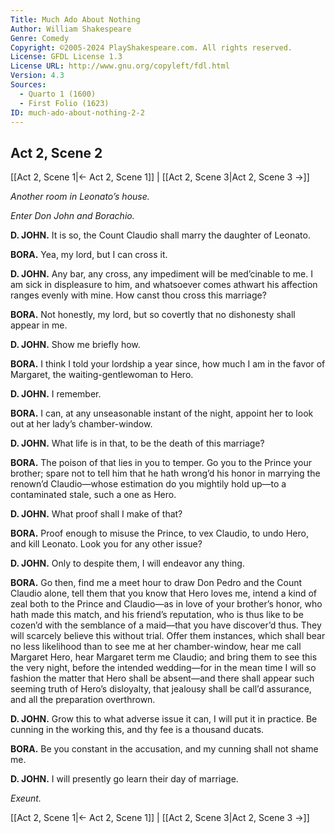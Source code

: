 ```yaml
---
Title: Much Ado About Nothing
Author: William Shakespeare
Genre: Comedy
Copyright: ©2005-2024 PlayShakespeare.com. All rights reserved.
License: GFDL License 1.3
License URL: http://www.gnu.org/copyleft/fdl.html
Version: 4.3
Sources:
  - Quarto 1 (1600)
  - First Folio (1623)
ID: much-ado-about-nothing-2-2
---
```


## Act 2, Scene 2
[[Act 2, Scene 1|← Act 2, Scene 1]] | [[Act 2, Scene 3|Act 2, Scene 3 →]]

*Another room in Leonato’s house.*

*Enter Don John and Borachio.*

**D. JOHN.**
It is so, the Count Claudio shall marry the daughter of Leonato.

**BORA.**
Yea, my lord, but I can cross it.

**D. JOHN.**
Any bar, any cross, any impediment will be med’cinable to me. I am sick in displeasure to him, and whatsoever comes athwart his affection ranges evenly with mine. How canst thou cross this marriage?

**BORA.**
Not honestly, my lord, but so covertly that no dishonesty shall appear in me.

**D. JOHN.**
Show me briefly how.

**BORA.**
I think I told your lordship a year since, how much I am in the favor of Margaret, the waiting-gentlewoman to Hero.

**D. JOHN.**
I remember.

**BORA.**
I can, at any unseasonable instant of the night, appoint her to look out at her lady’s chamber-window.

**D. JOHN.**
What life is in that, to be the death of this marriage?

**BORA.**
The poison of that lies in you to temper. Go you to the Prince your brother; spare not to tell him that he hath wrong’d his honor in marrying the renown’d Claudio—whose estimation do you mightily hold up—to a contaminated stale, such a one as Hero.

**D. JOHN.**
What proof shall I make of that?

**BORA.**
Proof enough to misuse the Prince, to vex Claudio, to undo Hero, and kill Leonato. Look you for any other issue?

**D. JOHN.**
Only to despite them, I will endeavor any thing.

**BORA.**
Go then, find me a meet hour to draw Don Pedro and the Count Claudio alone, tell them that you know that Hero loves me, intend a kind of zeal both to the Prince and Claudio—as in love of your brother’s honor, who hath made this match, and his friend’s reputation, who is thus like to be cozen’d with the semblance of a maid—that you have discover’d thus. They will scarcely believe this without trial. Offer them instances, which shall bear no less likelihood than to see me at her chamber-window, hear me call Margaret Hero, hear Margaret term me Claudio; and bring them to see this the very night, before the intended wedding—for in the mean time I will so fashion the matter that Hero shall be absent—and there shall appear such seeming truth of Hero’s disloyalty, that jealousy shall be call’d assurance, and all the preparation overthrown.

**D. JOHN.**
Grow this to what adverse issue it can, I will put it in practice. Be cunning in the working this, and thy fee is a thousand ducats.

**BORA.**
Be you constant in the accusation, and my cunning shall not shame me.

**D. JOHN.**
I will presently go learn their day of marriage.

*Exeunt.*

[[Act 2, Scene 1|← Act 2, Scene 1]] | [[Act 2, Scene 3|Act 2, Scene 3 →]]